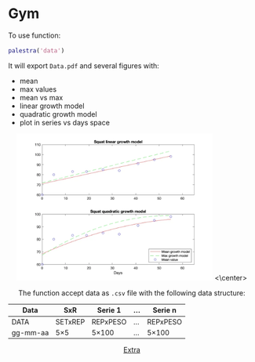 # Gym

To use function:
```matlab
palestra('data')
```
It will export `Data.pdf` and several figures with:
* mean
* max values
* mean vs max
* linear growth model
* quadratic growth model
* plot in series vs days space
<center>
<img src="https://github.com/mastroalex/gym/blob/main/fig/Squat_figure7.png.webp" alt="example" style="width:400px;"/>
<\center>

The function accept data as `.csv` file with the following data structure:

|Data|	SxR	|Serie 1|	…	|Serie n|
|---|---|---|---|---|
|DATA|	SETxREP|	REPxPESO|	…|	REPxPESO|
|gg-mm-aa|	5×5|	5×100|	…|	5×100|

[Extra](https://alessandromastrofini.it/2021/11/03/modello-crescita-sovraccarico-fondamentali/)
